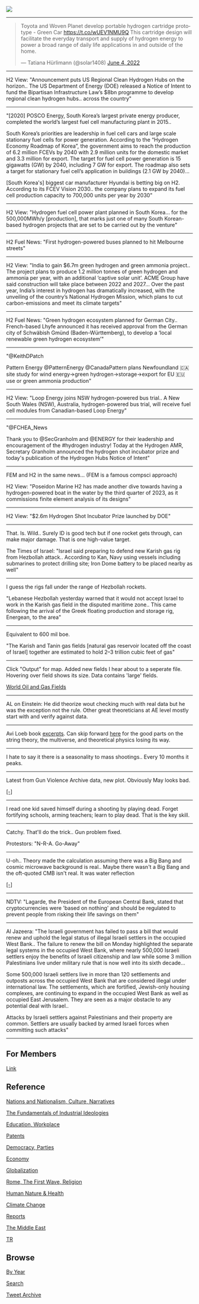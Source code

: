 <img src="https://drive.google.com/uc?export=view&id=1B2wf9R7AMH1d7Vw6e2mucLbIQ5NSjir7"/>

---

<blockquote class="twitter-tweet"><p lang="en" dir="ltr">Toyota and Woven Planet develop portable hydrogen cartridge prototype - Green Car <a href="https://t.co/wUEV1NMU9Q">https://t.co/wUEV1NMU9Q</a> This cartridge design will facilitate the everyday transport and supply of hydrogen energy to power a broad range of daily life applications in and outside of the home.</p>&mdash; Tatiana Hürlimann (@solar1408) <a href="https://twitter.com/solar1408/status/1533026746488193024?ref_src=twsrc%5Etfw">June 4, 2022</a></blockquote> <script async src="https://platform.twitter.com/widgets.js" charset="utf-8"></script>

---

H2 View: "Announcement puts US Regional Clean Hydrogen Hubs on the
horizon.. The US Department of Energy (DOE) released a Notice of
Intent to fund the Bipartisan Infrastructure Law’s $8bn programme to
develop regional clean hydrogen hubs.. across the country"

---

"[2020] POSCO Energy, South Korea’s largest private energy producer,
completed the world’s largest fuel cell manufacturing plant in
2015..

South Korea’s priorities are leadership in fuel cell cars and large
scale stationary fuel cells for power generation. According to the
“Hydrogen Economy Roadmap of Korea”, the government aims to reach the
production of 6.2 million FCEVs by 2040 with 2.9 million units for the
domestic market and 3.3 million for export. The target for fuel cell
power generation is 15 gigawatts (GW) by 2040, including 7 GW for
export. The roadmap also sets a target for stationary fuel cell’s
application in buildings (2.1 GW by 2040)...

[South Korea's] biggest car manufacturer Hyundai is betting big on
H2. According to its FCEV Vision 2030.. the company plans to expand
its fuel cell production capacity to 700,000 units per year by 2030"

---

H2 View: "Hydrogen fuel cell power plant planned in South Korea... for
the 500,000MWh/y [production], that marks just one of many South
Korean-based hydrogen projects that are set to be carried out by the
venture"

---

H2 Fuel News: "First hydrogen-powered buses planned to hit Melbourne streets"

---

H2 View: "India to gain $6.7m green hydrogen and green ammonia
project.. The project plans to produce 1.2 million tonnes of green
hydrogen and ammonia per year, with an additional ‘captive solar
unit’. ACME Group have said construction will take place between 2022
and 2027... Over the past year, India’s interest in hydrogen has
dramatically increased, with the unveiling of the country’s National
Hydrogen Mission, which plans to cut carbon-emissions and meet its
climate targets"

---

H2 Fuel News: "Green hydrogen ecosystem planned for German
City.. French-based Lhyfe announced it has received approval from the
German city of Schwäbish Gmünd (Baden-Württemberg), to develop a
‘local renewable green hydrogen ecosystem’"

---

"@KeithDPatch

Pattern Energy @PatternEnergy @CanadaPattern plans Newfoundland 🇨🇦
site study for wind energy→green hydrogen→storage→export for EU 🇪🇺 use
or green ammonia production"

---

H2 View: "Loop Energy joins NSW hydrogen-powered bus trial.. A New
South Wales (NSW), Australia, hydrogen-powered bus trial, will receive
fuel cell modules from Canadian-based Loop Energy"

---

"@FCHEA_News

Thank you to @SecGranholm and @ENERGY for their leadership and
encouragement of the #hydrogen industry! Today at the Hydrogen AMR,
Secretary Granholm announced the hydrogen shot incubator prize and
today's publication of the Hydrogen Hubs Notice of Intent"

---

FEM and H2 in the same news... (FEM is a famous compsci approach)

H2 View: "Poseidon Marine H2 has made another dive towards having a
hydrogen-powered boat in the water by the third quarter of 2023, as it
commissions finite element analysis of its designs"

---

H2 View: "$2.6m Hydrogen Shot Incubator Prize launched by DOE"

---

That. Is. Wild.. Surely ID is good tech but if one rocket gets
through, can make major damage. That is one high-value target.

The Times of Israel: "Israel said preparing to defend new Karish gas
rig from Hezbollah attack.. According to Kan, Navy using vessels
including submarines to protect drilling site; Iron Dome battery to be
placed nearby as well"

---

I guess the rigs fall under the range of Hezbollah rockets.

"Lebanese Hezbollah yesterday warned that it would not accept Israel
to work in the Karish gas field in the disputed maritime zone.. This
came following the arrival of the Greek floating production and
storage rig, Energean, to the area"

---

Equivalent to 600 mil boe.

"The Karish and Tanin gas fields [natural gas reservoir located off
the coast of Israel] together are estimated to hold 2–3 trillion cubic
feet of gas"

---

Click "Output" for map. Added new fields I hear about to a seperate
file. Hovering over field shows its size. Data contains 'large' fields.

[World Oil and Gas Fields](2019/05/oilgas.html)

---

AL on Einstein: He did theorize wout checking much with real data but
he was the exception not the rule. Other great theoreticians at AE
level mostly start with and verify against data.

---

Avi Loeb book [excerpts](2022/06/extraterrestrial-loeb.html). Can skip forward
[here](2022/06/extraterrestrial-loeb.html#junkscience) for the good parts
on the string theory, the multiverse, and theoretical physics losing its way.

---

I hate to say it there is a seasonality to mass shootings.. Every 10
months it peaks.

---

Latest from Gun Violence Archive data, new plot. Obviously May looks bad.

[[-]](2019/05/confstats.html#usgun)

---

I read one kid saved himself during a shooting by playing dead. Forget
fortifying schools, arming teachers; learn to play dead. That is the
key skill.

---

Catchy. That'll do the trick.. Gun problem fixed.

Protestors: "N-R-A. Go-Away"

---

U-oh.. Theory made the calculation assuming there was a Big Bang and
cosmic microwave background is real.. Maybe there wasn't a Big Bang
and the oft-quoted CMB isn't real. It was water reflection

[[-]](https://pbs.twimg.com/media/FUjMqu8WAAM0O5L?format=png&name=small)

---

NDTV: "Lagarde, the President of the European Central Bank, stated
that cryptocurrencies were 'based on nothing' and should be regulated
to prevent people from risking their life savings on them"

---

Al Jazeera: "The Israeli government has failed to pass a bill that
would renew and uphold the legal status of illegal Israeli settlers in
the occupied West Bank.. The failure to renew the bill on Monday
highlighted the separate legal systems in the occupied West Bank,
where nearly 500,000 Israeli settlers enjoy the benefits of Israeli
citizenship and law while some 3 million Palestinians live under
military rule that is now well into its sixth decade...

Some 500,000 Israeli settlers live in more than 120 settlements and
outposts across the occupied West Bank that are considered illegal
under international law. The settlements, which are fortified,
Jewish-only housing complexes, are continuing to expand in the
occupied West Bank as well as occupied East Jerusalem. They are seen
as a major obstacle to any potential deal with Israel..

Attacks by Israeli settlers against Palestinians and their property
are common. Settlers are usually backed by armed Israeli forces when
committing such attacks"

---

## For Members

[Link](https://thirdwave-members.herokuapp.com)

## Reference

[Nations and Nationalism, Culture, Narratives](2013/02/nations-and-nationalism.html)

[The Fundamentals of Industrial Ideologies](2011/04/fundamentals-of-industrial-ideologies.html)

[Education, Workplace](2017/09/education-workplace.html)

[Patents](2018/09/patents.html)

[Democracy, Parties](2016/11/democracy.html)

[Economy](2018/05/economy.html)

[Globalization](2018/09/globalization.html)

[Rome, The First Wave, Religion](2017/12/rome.html)

[Human Nature & Health](2020/07/human-nature.html)

[Climate Change](2018/12/climate.html)

[Reports](2019/05/reports.html)

[The Middle East](2019/07/middleeast.html)

[TR](../tr)

## Browse

[By Year](years.html)

[Search](search.html)

[Tweet Archive](tweets/index.html)
